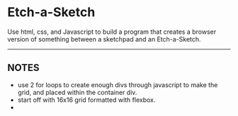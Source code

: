 # Etch-a-Sketch

Use html, css, and Javascript to build a program that creates a browser version of something between a sketchpad and an Etch-a-Sketch.

***
## NOTES
* use 2 for loops to create enough divs through javascript to make the grid, and placed within the container div.
* start off with 16x16 grid formatted with flexbox.
* 
